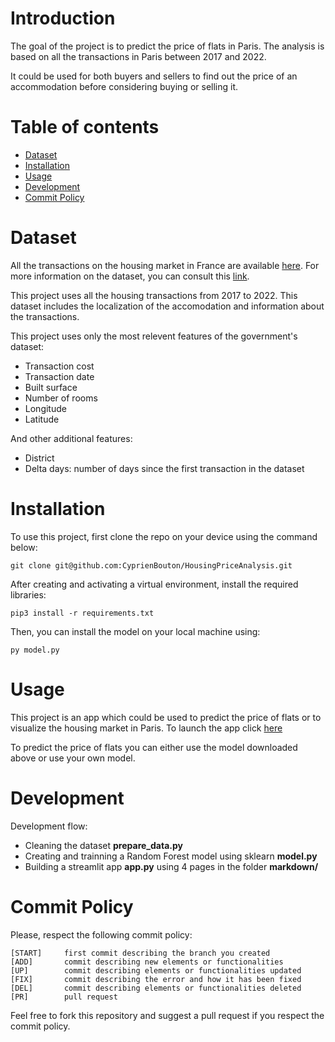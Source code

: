 # Introduction
The goal of the project is to predict the price of flats in Paris.
The analysis is based on all the transactions in Paris between 2017 and 2022.

It could be used for both buyers and sellers to find out the price of an accommodation before considering buying or selling it.

# Table of contents

- [Dataset](#dataset)
- [Installation](#installation)
- [Usage](#usage)
- [Development](#development)
- [Commit Policy](#commit-policy)

# Dataset

All the transactions on the housing market in France are available [here](https://files.data.gouv.fr/geo-dvf/latest/csv/).
For more information on the dataset, you can consult this [link](https://www.data.gouv.fr/fr/datasets/demandes-de-valeurs-foncieres/#description).

This project uses all the housing transactions from 2017 to 2022. This dataset includes the localization of the accomodation and information about the transactions.

This project uses only the most relevent features of the government's dataset:
- Transaction cost
- Transaction date
- Built surface
- Number of rooms
- Longitude
- Latitude

And other additional features:
- District 
- Delta days: number of days since the first transaction in the dataset

# Installation

To use this project, first clone the repo on your device using the command below:
```
git clone git@github.com:CyprienBouton/HousingPriceAnalysis.git
```
After creating and activating a virtual environment, install the required libraries:
```
pip3 install -r requirements.txt
```
Then, you can install the model on your local machine using:
```
py model.py
``` 

# Usage

This project is an app which could be used to predict the price of flats or to visualize 
the housing market in Paris.
To launch the app click [here](https://cyprienbouton-housepricinganalysis-app-mzrf4h.streamlit.app/)

To predict the price of flats you can either use the model downloaded above or use your own model.

# Development

Development flow:
- Cleaning the dataset **prepare_data.py**
- Creating and trainning a Random Forest model using sklearn **model.py**
- Building a streamlit app **app.py** using 4 pages in the folder **markdown/**

# Commit Policy

Please, respect the following commit policy:
```
[START]     first commit describing the branch you created
[ADD]       commit describing new elements or functionalities
[UP]        commit describing elements or functionalities updated
[FIX]       commit describing the error and how it has been fixed
[DEL]       commit describing elements or functionalities deleted
[PR]        pull request
```

Feel free to fork this repository and suggest a pull request if you respect the commit policy.